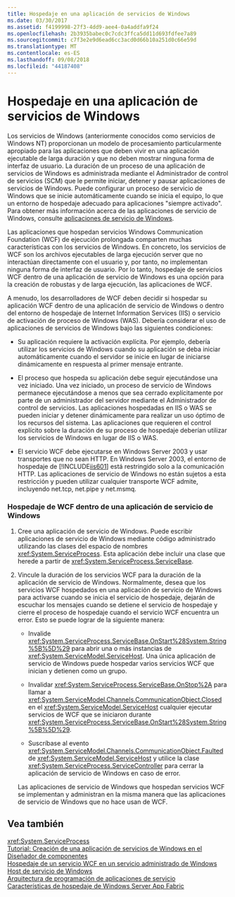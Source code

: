 ```yaml
---
title: Hospedaje en una aplicación de servicios de Windows
ms.date: 03/30/2017
ms.assetid: f4199998-27f3-4dd9-aee4-0a4addfa9f24
ms.openlocfilehash: 2b3935babec0c7cdc3ffca5dd11d693fdfee7a89
ms.sourcegitcommit: c7f3e2e9d6ead6cc3acd0d66b10a251d0c66e59d
ms.translationtype: MT
ms.contentlocale: es-ES
ms.lasthandoff: 09/08/2018
ms.locfileid: "44187408"
---
```

# <a name="hosting-in-a-windows-service-application"></a>Hospedaje en una aplicación de servicios de Windows
Los servicios de Windows (anteriormente conocidos como servicios de Windows NT) proporcionan un modelo de procesamiento particularmente apropiado para las aplicaciones que deben vivir en una aplicación ejecutable de larga duración y que no deben mostrar ninguna forma de interfaz de usuario. La duración de un proceso de una aplicación de servicios de Windows es administrada mediante el Administrador de control de servicios (SCM) que le permite iniciar, detener y pausar aplicaciones de servicios de Windows. Puede configurar un proceso de servicio de Windows que se inicie automáticamente cuando se inicia el equipo, lo que un entorno de hospedaje adecuado para aplicaciones "siempre activado". Para obtener más información acerca de las aplicaciones de servicio de Windows, consulte [aplicaciones de servicio de Windows](https://go.microsoft.com/fwlink/?LinkId=89450).  
  
 Las aplicaciones que hospedan servicios Windows Communication Foundation (WCF) de ejecución prolongada comparten muchas características con los servicios de Windows. En concreto, los servicios de WCF son los archivos ejecutables de larga ejecución server que no interactúan directamente con el usuario y, por tanto, no implementan ninguna forma de interfaz de usuario. Por lo tanto, hospedaje de servicios WCF dentro de una aplicación de servicio de Windows es una opción para la creación de robustas y de larga ejecución, las aplicaciones de WCF.  
  
 A menudo, los desarrolladores de WCF deben decidir si hospedar su aplicación WCF dentro de una aplicación de servicio de Windows o dentro del entorno de hospedaje de Internet Information Services (IIS) o servicio de activación de proceso de Windows (WAS). Debería considerar el uso de aplicaciones de servicios de Windows bajo las siguientes condiciones:  
  
-   Su aplicación requiere la activación explícita. Por ejemplo, debería utilizar los servicios de Windows cuando su aplicación se deba iniciar automáticamente cuando el servidor se inicie en lugar de iniciarse dinámicamente en respuesta al primer mensaje entrante.  
  
-   El proceso que hospeda su aplicación debe seguir ejecutándose una vez iniciado. Una vez iniciado, un proceso de servicio de Windows permanece ejecutándose a menos que sea cerrado explícitamente por parte de un administrador del servidor mediante el Administrador de control de servicios. Las aplicaciones hospedadas en IIS o WAS se pueden iniciar y detener dinámicamente para realizar un uso óptimo de los recursos del sistema. Las aplicaciones que requieren el control explícito sobre la duración de su proceso de hospedaje deberían utilizar los servicios de Windows en lugar de IIS o WAS.  
  
-   El servicio WCF debe ejecutarse en Windows Server 2003 y usar transportes que no sean HTTP. En Windows Server 2003, el entorno de hospedaje de [!INCLUDE[iis601](../../../../includes/iis601-md.md)] está restringido solo a la comunicación HTTP. Las aplicaciones de servicio de Windows no están sujetos a esta restricción y pueden utilizar cualquier transporte WCF admite, incluyendo net.tcp, net.pipe y net.msmq.  
  
### <a name="to-host-wcf-inside-of-a-windows-service-application"></a>Hospedaje de WCF dentro de una aplicación de servicio de Windows  
  
1.  Cree una aplicación de servicio de Windows. Puede escribir aplicaciones de servicio de Windows mediante código administrado utilizando las clases del espacio de nombres <xref:System.ServiceProcess>. Esta aplicación debe incluir una clase que herede a partir de <xref:System.ServiceProcess.ServiceBase>.  
  
2.  Vincule la duración de los servicios WCF para la duración de la aplicación de servicio de Windows. Normalmente, desea que los servicios WCF hospedados en una aplicación de servicio de Windows para activarse cuando se inicia el servicio de hospedaje, dejarán de escuchar los mensajes cuando se detiene el servicio de hospedaje y cierre el proceso de hospedaje cuando el servicio WCF encuentra un error. Esto se puede lograr de la siguiente manera:  
  
    -   Invalide <xref:System.ServiceProcess.ServiceBase.OnStart%28System.String%5B%5D%29> para abrir una o más instancias de <xref:System.ServiceModel.ServiceHost>. Una única aplicación de servicio de Windows puede hospedar varios servicios WCF que inician y detienen como un grupo.  
  
    -   Invalidar <xref:System.ServiceProcess.ServiceBase.OnStop%2A> para llamar a <xref:System.ServiceModel.Channels.CommunicationObject.Closed> en el <xref:System.ServiceModel.ServiceHost> cualquier ejecutar servicios de WCF que se iniciaron durante <xref:System.ServiceProcess.ServiceBase.OnStart%28System.String%5B%5D%29>.  
  
    -   Suscríbase al evento <xref:System.ServiceModel.Channels.CommunicationObject.Faulted> de <xref:System.ServiceModel.ServiceHost> y utilice la clase <xref:System.ServiceProcess.ServiceController> para cerrar la aplicación de servicio de Windows en caso de error.  
  
     Las aplicaciones de servicio de Windows que hospedan servicios WCF se implementan y administran en la misma manera que las aplicaciones de servicio de Windows que no hace usan de WCF.  
  
## <a name="see-also"></a>Vea también  
 <xref:System.ServiceProcess>  
 [Tutorial: Creación de una aplicación de servicios de Windows en el Diseñador de componentes](https://go.microsoft.com/fwlink/?LinkId=94875)  
 [Hospedaje de un servicio WCF en un servicio administrado de Windows](../../../../docs/framework/wcf/feature-details/how-to-host-a-wcf-service-in-a-managed-windows-service.md)  
 [Host de servicio de Windows](../../../../docs/framework/wcf/samples/windows-service-host.md)  
 [Arquitectura de programación de aplicaciones de servicio](https://go.microsoft.com/fwlink/?LinkId=94876)  
 [Características de hospedaje de Windows Server App Fabric](https://go.microsoft.com/fwlink/?LinkId=201276)
